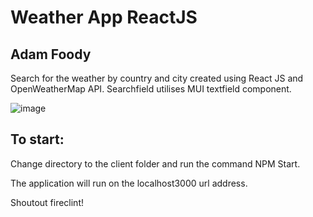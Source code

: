 # Weather App ReactJS
## Adam Foody 

Search for the weather by country and city created using React JS and OpenWeatherMap API. 
Searchfield utilises MUI textfield component.

![image](https://user-images.githubusercontent.com/78685641/159302963-75ca458c-6d78-4e74-aad4-5404be5f5401.png)


## To start: 

Change directory to the client folder and run the command NPM Start.

The application will run on the localhost3000 url address. 


Shoutout fireclint!
